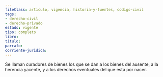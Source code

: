 ```yaml
---
fileClass: articulo, vigencia, historia-y-fuentes, codigo-civil
tags:
- derecho-civil
- derecho-privado
estado: vigente
tipo: completo
libro:
titulo:
parrafo:
corriente-juridica:
---
```

Se llaman curadores de bienes los que se dan a los bienes del ausente, a la herencia yacente, y a los derechos eventuales del que está por nacer.
